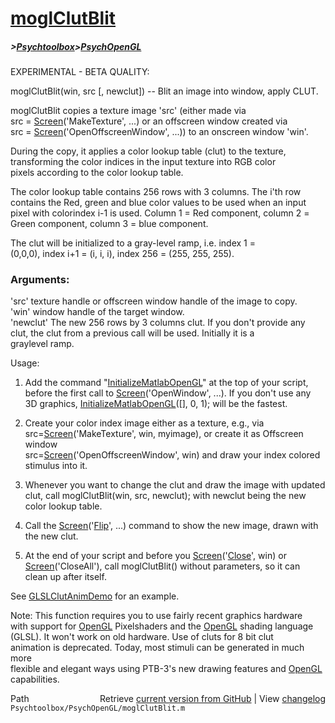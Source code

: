 # [moglClutBlit](moglClutBlit)
##### >[Psychtoolbox](Psychtoolbox)>[PsychOpenGL](PsychOpenGL)

EXPERIMENTAL - BETA QUALITY:  
  
moglClutBlit(win, src [, newclut]) -- Blit an image into window, apply CLUT.  
  
moglClutBlit copies a texture image 'src' (either made via  
src = [Screen](Screen)('MakeTexture', ...) or an offscreen window created via  
src = [Screen](Screen)('OpenOffscreenWindow', ...)) to an onscreen window 'win'.  
  
During the copy, it applies a color lookup table (clut) to the texture,  
transforming the color indices in the input texture into RGB color  
pixels according to the color lookup table.  
  
The color lookup table contains 256 rows with 3 columns. The i'th row  
contains the Red, green and blue color values to be used when an input  
pixel with colorindex i-1 is used. Column 1 = Red component, column 2 =  
Green component, column 3 = blue component.  
  
The clut will be initialized to a gray-level ramp, i.e. index 1 =  
(0,0,0), index i+1 = (i, i, i), index 256 = (255, 255, 255).  
  
### Arguments:  
  
'src' texture handle or offscreen window handle of the image to copy.  
'win' window handle of the target window.  
'newclut' The new 256 rows by 3 columns clut. If you don't provide any  
clut, the clut from a previous call will be used. Initially it is a  
graylevel ramp.  
  
Usage:  
1. Add the command "[InitializeMatlabOpenGL](InitializeMatlabOpenGL)" at the top of your script,  
before the first call to [Screen](Screen)('OpenWindow', ...). If you don't use any  
3D graphics, [InitializeMatlabOpenGL](InitializeMatlabOpenGL)([], 0, 1); will be the fastest.   
  
2. Create your color index image either as a texture, e.g., via  
src=[Screen](Screen)('MakeTexture', win, myimage), or create it as Offscreen window  
src=[Screen](Screen)('OpenOffscreenWindow', win) and draw your index colored  
stimulus into it.  
  
3. Whenever you want to change the clut and draw the image with updated  
clut, call moglClutBlit(win, src, newclut); with newclut being the new  
color lookup table.  
  
4. Call the [Screen](Screen)('[Flip](Flip)', ...) command to show the new image, drawn with  
the new clut.  
  
5. At the end of your script and before you [Screen](Screen)('[Close](Close)', win) or  
[Screen](Screen)('CloseAll'), call moglClutBlit() without parameters, so it can  
clean up after itself.  
  
See [GLSLClutAnimDemo](GLSLClutAnimDemo) for an example.  
  
Note: This function requires you to use fairly recent graphics hardware  
with support for [OpenGL](OpenGL) Pixelshaders and the [OpenGL](OpenGL) shading language  
(GLSL). It won't work on old hardware. Use of cluts for 8 bit clut  
animation is deprecated. Today, most stimuli can be generated in much more  
flexible and elegant ways using PTB-3's new drawing features and [OpenGL](OpenGL)  
capabilities.  




<div class="code_header" style="text-align:right;">
  <span style="float:left;">Path&nbsp;&nbsp;</span> <span class="counter">Retrieve <a href=
  "https://raw.github.com/Psychtoolbox-3/Psychtoolbox-3/beta/Psychtoolbox/PsychOpenGL/moglClutBlit.m">current version from GitHub</a> | View <a href=
  "https://github.com/Psychtoolbox-3/Psychtoolbox-3/commits/beta/Psychtoolbox/PsychOpenGL/moglClutBlit.m">changelog</a></span>
</div>
<div class="code">
  <code>Psychtoolbox/PsychOpenGL/moglClutBlit.m</code>
</div>


